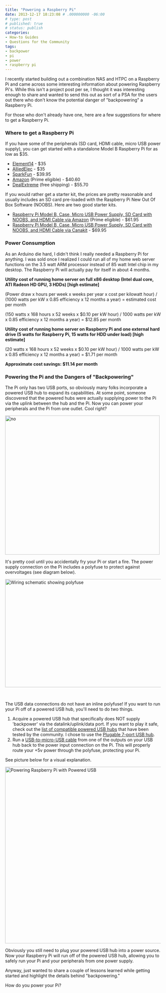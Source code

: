```yaml
---
title: "Powering a Raspberry Pi"
date: 2013-12-17 18:23:08 # .000000000 -06:00
# type: post
# published: true
# status: publish
categories:
- How-to Guides
- Questions for the Community
tags:
- backpower
- pi
- power
- raspberry pi
---
```

<p>I recently started building out a combination NAS and HTPC on a Raspberry Pi and came across some interesting information about powering Raspberry Pi's. While this isn't a project post per se, I thought it was interesting enough to share and wanted to send this out as sort of a PSA for the users out there who don't know the potential danger of "backpowering" a Raspberry Pi.</p>
<p>For those who don't already have one, here are a few suggestions for where to get a Raspberry Pi.</p>
<h3>Where to get a Raspberry Pi</h3>
<p>If you have some of the peripherals (SD card, HDMI cable, micro USB power supply), you can get started with a standalone Model B Raspberry Pi for as low as $35.</p>
<ul>
<li><a href="http://www.newark.com/raspberry-pi/raspbrry-modb-512m/model-b-assembled-board-only/dp/43W5302?COM=raspi-group" target="_blank">Element14</a> - $35</li>
<li><a href="http://www.alliedelec.com/lp/120626raso/" target="_blank">AlliedElec</a> - $35</li>
<li><a href="https://www.sparkfun.com/products/11546" target="_blank">SparkFun</a> - $39.95</li>
<li><a href="http://www.amazon.com/gp/product/B009SQQF9C/ref=as_li_ss_tl?ie=UTF8&camp=1789&creative=390957&creativeASIN=B009SQQF9C&linkCode=as2&tag=alexdgloverwo-20" target="_blank">Amazon</a> (Prime eligible) - $40.60</li>
<li><a href="http://dx.com/p/raspberry-pi-project-board-green-267945?Utm_rid=52026082&Utm_source=affiliate" target="_blank">DealExtreme</a> (free shipping) - $55.70</li>
</ul>
<p>If you would rather get a starter kit, the prices are pretty reasonable and usually includes an SD card pre-loaded with the Raspberry Pi New Out Of Box Software (NOOBS). Here are two good starter kits.</p>
<ul>
<li><a href="http://www.amazon.com/gp/product/B008XVAVAW/ref=as_li_ss_tl?ie=UTF8&camp=1789&creative=390957&creativeASIN=B008XVAVAW&linkCode=as2&tag=alexdgloverwo-20" target="_blank">Raspberry Pi Model B, Case, Micro USB Power Supply, SD Card with NOOBS, and HDMI Cable via Amazon</a> (Prime eligible) - $61.95</li>
<li><a href="http://www.canakit.com/raspberry-pi-starter-kit.html" target="_blank">Raspberry Pi Model B, Case, Micro USB Power Supply, SD Card with NOOBS, and HDMI Cable via Canakit</a> - $69.95</li>
</ul>
<h3>Power Consumption</h3>
<p>As an Arduino die hard, I didn't think I really needed a Raspberry Pi for anything. I was sold once I realized I could run all of my home web server functions on the 3.5 watt ARM processor instead of 85 watt Intel chip in my desktop. The Raspberry Pi will actually pay for itself in about 4 months.</p>
<p><strong>Utility cost of running home server on full x86 desktop (Intel dual core, ATI Radeon HD GPU, 3 HDDs) [high estimate]</strong></p>
<p>(Power draw x hours per week x weeks per year x cost per kilowatt hour) / (1000 watts per kW x 0.85 efficiency x 12 months a year) = estimated cost per month</p>
<p>(150 watts x 168 hours x 52 weeks x $0.10 per kW hour) / 1000 watts per kW x 0.85 efficiency x 12 months a year) = $12.85 per month</p>
<p><strong>Utility cost of running home server on Raspberry Pi and one external hard drive (5 watts for Raspberry Pi, 15 watts for HDD under load) [high estimate]</strong></p>
<p>(20 watts x 168 hours x 52 weeks x $0.10 per kW hour) / 1000 watts per kW x 0.85 efficiency x 12 months a year) = $1.71 per month</p>
<p><strong>Approximate cost savings: $11.14 per month</strong></p>
<h3>Powering the Pi and the Dangers of "Backpowering"</h3>
<p>The Pi only has two USB ports, so obviously many folks incorporate a powered USB hub to expand its capabilities. At some point, someone discovered that the powered hubs were actually supplying power to the Pi via the uplink between the hub and the Pi. Now you can power your peripherals and the Pi from one outlet. Cool right?</p>
<p><img class="aligncenter size-full wp-image-718" alt="no" src="{{ site.baseurl }}/assets/no.jpg" width="500" height="450" /></p>
<p><!--more--></p>
<p>It's pretty cool until you accidentally fry your Pi or start a fire. The power supply connection on the Pi includes a polyfuse to protect against overvoltages (see diagram below).</p>
<p><a href="http://www.raspberrypi.org/wp-content/uploads/2012/10/Raspberry-Pi-R2.0-Schematics-Issue2.2_027.pdf"><img class="aligncenter size-full wp-image-720" alt="Wiring schematic showing polyfuse" src="{{ site.baseurl }}/assets/raspberryPiPolyfuse.png" width="604" height="350" /></a></p>
<p>&nbsp;</p>
<p>The USB data connections do not have an inline polyfuse! If you want to run your Pi off of a powered USB hub, you'll need to do two things.</p>
<ol>
<li>Acquire a powered USB hub that specifically does NOT supply 'backpower' via the datalink/uplink/data port. If you want to play it safe, check out the <a href="http://elinux.org/RPi_Powered_USB_Hubs" target="_blank">list of compatible powered USB hubs</a> that have been tested by the community. I chose to use the <a href="http://www.amazon.com/gp/product/B003Z4G3I6/ref=as_li_ss_tl?ie=UTF8&camp=1789&creative=390957&creativeASIN=B003Z4G3I6&linkCode=as2&tag=alexdgloverwo-20" target="_blank">Plugable 7-port USB hub</a>.</li>
<li>Run a <a href="http://www.amazon.com/gp/product/B002HMWQE2/ref=as_li_ss_tl?ie=UTF8&camp=1789&creative=390957&creativeASIN=B002HMWQE2&linkCode=as2&tag=alexdgloverwo-20" target="_blank">USB-to-micro-USB cable</a> from one of the outputs on your USB hub back to the power input connection on the Pi. This will properly route your +5v power through the polyfuse, protecting your Pi.</li>
</ol>
<p>See picture below for a visual explanation.</p>
<p><a href="http://alexdglover.com/wp-content/uploads/2013/12/photo-11.jpg"><img class="aligncenter size-large wp-image-725" alt="Powering Raspberry Pi with Powered USB" src="{{ site.baseurl }}/assets/photo-11-1024x944.jpg" width="620" height="571" /></a></p>
<p>Obviously you still need to plug your powered USB hub into a power source. Now your Raspberry Pi will run off of the powered USB hub, allowing you to safely run your Pi and your peripherals from one power supply.</p>
<p>Anyway, just wanted to share a couple of lessons learned while getting started and highlight the details behind "backpowering."</p>
<p>How do you power your Pi?</p>
